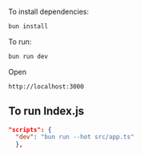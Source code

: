 To install dependencies:
```sh
bun install
```

To run:
```sh
bun run dev
```

Open
```
http://localhost:3000
```

## To run Index.js
```json
"scripts": {
  "dev": "bun run --hot src/app.ts"
  },
```
